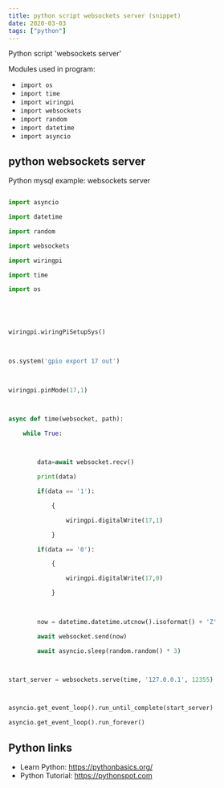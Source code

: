```yaml
---
title: python script websockets server (snippet)
date: 2020-03-03
tags: ["python"]
---
```

Python script 'websockets server'


Modules used in program: 
* `import os`
* `import time`
* `import wiringpi`
* `import websockets`
* `import random`
* `import datetime`
* `import asyncio`

## python websockets server

Python mysql example: websockets server

```python

import asyncio

import datetime

import random

import websockets

import wiringpi

import time

import os





wiringpi.wiringPiSetupSys()

 

os.system('gpio export 17 out')

 

wiringpi.pinMode(17,1)



async def time(websocket, path):

    while True:

        

        data=await websocket.recv()

        print(data)

        if(data == '1'):

            {

                wiringpi.digitalWrite(17,1)

            }

        if(data == '0'):

            {

                wiringpi.digitalWrite(17,0)

            }

        

        now = datetime.datetime.utcnow().isoformat() + 'Z'

        await websocket.send(now)

        await asyncio.sleep(random.random() * 3)



start_server = websockets.serve(time, '127.0.0.1', 12355)



asyncio.get_event_loop().run_until_complete(start_server)

asyncio.get_event_loop().run_forever()

```

## Python links

- Learn Python: https://pythonbasics.org/
- Python Tutorial: https://pythonspot.com
